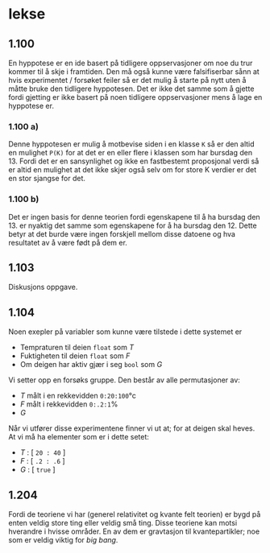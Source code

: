# lekse

## 1.100

En hyppotese er en ide basert på tidligere oppservasjoner om noe du trur kommer til å skje i framtiden. Den må også kunne være falsifiserbar sånn at hvis experimentet / forsøket feiler så er det mulig å starte på nytt uten å måtte bruke den tidligere hyppotesen. Det er ikke det samme som å gjette fordi gjetting er ikke basert på noen tidligere oppservasjoner mens å lage en hyppotese er.

### 1.100 a)

Denne hyppotesen er mulig å motbevise siden i en klasse `K` så er den altid en mulighet `P(K)` for at det er en eller flere i klassen som har bursdag den 13. Fordi det er en sansynlighet og ikke en fastbestemt proposjonal verdi så er altid en mulighet at det ikke skjer også selv om for store K verdier er det en stor sjangse for det.

### 1.100 b)

Det er ingen basis for denne teorien fordi egenskapene til å ha bursdag den 13. er nyaktig det samme som egenskapene for å ha bursdag den 12. Dette betyr at det burde være ingen forskjell mellom disse datoene og hva resultatet av å være født på dem er.

## 1.103

Diskusjons oppgave.

## 1.104

Noen exepler på variabler som kunne være tilstede i dette systemet er

-   Tempraturen til deien `float` som _T_
-   Fuktigheten til deien `float` som _F_
-   Om deigen har aktiv gjær i seg `bool` som _G_

Vi setter opp en forsøks gruppe. Den består av alle permutasjoner av:

<!-- tall1:tall2:tall3 betyr i en rekkevidde fra tall1 til tall3 med steg på tall2 -->
<!-- tall1:tall3 betyr i en rekkefividde fra tall1 til tall3 -->

-   _T_ målt i en rekkevidden `0:20:100`&#176;c
-   _F_ målt i rekkevidden `0:.2:1`%
-   _G_

<!-- Det følgende er kun gjetting og ikke basert på experimenter -->

Når vi utfører disse experimentene finner vi ut at; for at deigen skal heves. At vi må ha elementer som er i dette setet:

-   _T_ : [ `20 : 40` ]
-   _F_ : [ `.2 : .6` ]
-   _G_ : [ `true` ]

## 1.204

Fordi de teoriene vi har (generel relativitet og kvante felt teorien) er bygd på enten veldig store ting eller veldig små ting. Disse teoriene kan motsi hverandre i hvisse områder. En av dem er gravtasjon til kvantepartikler; noe som er veldig viktig for _big bang_.

